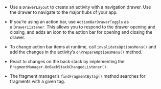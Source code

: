 - Use a `DrawerLayout` to create an activity with a navigation drawer. Use the drawer to navigate to the major hubs of your app.

- If you’re using an action bar, use `ActionBarDrawerToggle` as a `DrawerListener`. This allows you to respond to the drawer opening and closing, and adds an icon to the action bar for opening and closing the drawer.

- To change action bar items at runtime, call `invalidateOptionsMenu()` and add the changes in the activity’s `onPrepareOptionsMenu()` method.

- React to changes on the back stack by implementing the `FragmentManager.OnBackStackChangedListener()`.

- The fragment manager’s `findFragmentByTag()` method searches for fragments with a given tag.
